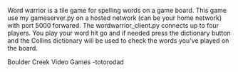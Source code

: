 Word warrior is a tile game for spelling words on a game board.  This game use my gameserver.py on a hosted network (can be your home network) with port 5000 forwared.  The wordwarrior_client.py connects up to four players.  You play your word hit go and if needed press
the dictionary button and the Collins dictionary will be used to check the words you've played on the board. 

Boulder Creek Video Games
-totorodad
